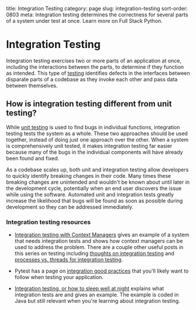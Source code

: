 title: Integration Testing
category: page
slug: integration-testing
sort-order: 0803
meta: Integration testing determines the correctness for several parts of a system under test at once. Learn more on Full Stack Python.


# Integration Testing
Integration testing exercises two or more parts of an application at once, 
including the interactions between the parts, to determine if they function
as intended. This type of [testing](/testing.html) identifies defects in 
the interfaces between disparate parts of a codebase as they invoke 
each other and pass data between themselves.


## How is integration testing different from unit testing?
While [unit testing](/unit-testing.html) is used to find bugs in individual
functions, integration testing tests the system as a whole. These two
approaches should be used together, instead of doing just one approach over
the other. When a system is comprehensively unit tested, it makes 
integration testing far easier because many of the bugs in the individual
components will have already been found and fixed. 

As a codebase scales up, both unit and integration testing allow 
developers to quickly identify breaking changes in their code. Many times
these breaking changes are unintended and wouldn't be known about until
later in the development cycle, potentially when an end user discovers 
the issue while using the software. Automated unit and integration tests
greatly increase the likelihood that bugs will be found as soon as possible
during development so they can be addressed immediately.


### Integration testing resources
* [Integration testing with Context Managers](http://eigenhombre.com/2013/04/13/integration-testing-in-python-with-context-managers/)
  gives an example of a system that needs integration tests and shows how
  context managers can be used to address the problem. There are a couple
  other useful posts in this series on testing including 
  [thoughts on integration testing](http://eigenhombre.com/2013/04/18/thoughts-on-integration-testing/)
  and [processes vs. threads for integration testing](http://eigenhombre.com/2013/04/19/processes-vs-threads-for-testing/).

* Pytest has a page on [integration good practices](https://pytest.org/latest/goodpractises.html) 
  that you'll likely want to follow when testing your application.

* [Integration testing, or how to sleep well at night](http://enterprisecraftsmanship.com/2015/07/13/integration-testing-or-how-to-sleep-well-at-nights/)
  explains what integration tests are and gives an example. The example is 
  coded in Java but still relevant when you're learning about integration
  testing.
